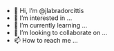 - 👋 Hi, I’m @jlabradorcittis
- 👀 I’m interested in ...
- 🌱 I’m currently learning ...
- 💞️ I’m looking to collaborate on ...
- 📫 How to reach me ...

<!---
jlabradorcittis/jlabradorcittis is a ✨ special ✨ repository because its `README.md` (this file) appears on your GitHub profile.
You can click the Preview link to take a look at your changes.
--->
